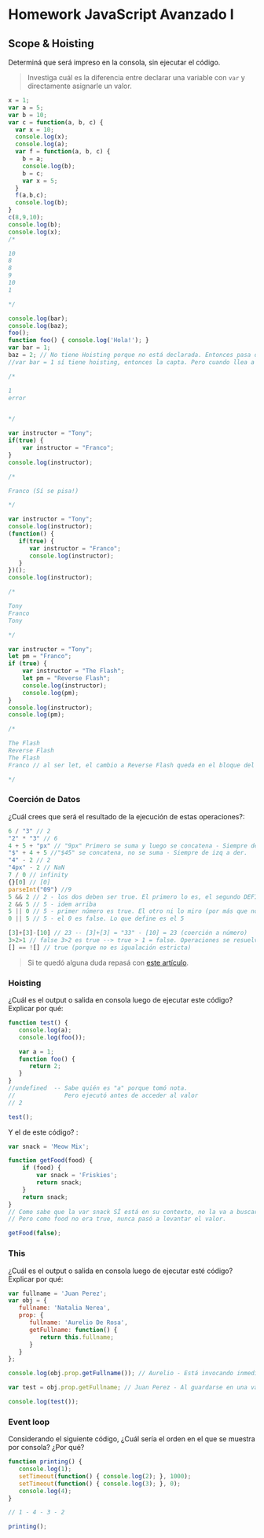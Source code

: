 
# Homework JavaScript Avanzado I

## Scope & Hoisting

Determiná que será impreso en la consola, sin ejecutar el código.

> Investiga cuál es la diferencia entre declarar una variable con `var` y directamente asignarle un valor.

```javascript
x = 1;
var a = 5;
var b = 10;    
var c = function(a, b, c) {
  var x = 10;
  console.log(x);
  console.log(a);
  var f = function(a, b, c) {
    b = a;
    console.log(b);
    b = c; 
    var x = 5; 
  }
  f(a,b,c);
  console.log(b);
}
c(8,9,10);
console.log(b);
console.log(x);
/*

10
8
8
9
10
1

*/

```

```javascript
console.log(bar);
console.log(baz);
foo();
function foo() { console.log('Hola!'); }
var bar = 1;
baz = 2; // No tiene Hoisting porque no está declarada. Entonces pasa desapercibida cuando hace esa primera recorrida y anota las variables. 
//var bar = 1 sí tiene hoisting, entonces la capta. Pero cuando llea a "baz" no sabe quién es, entonces da error y ahí se termina el código. Nunca llega a ejecutar la función foo() 

/*

1
error


*/
```

```javascript
var instructor = "Tony";
if(true) {
    var instructor = "Franco";
}
console.log(instructor);

/*

Franco (Sí se pisa!)

*/
```

```javascript
var instructor = "Tony";
console.log(instructor);
(function() {
   if(true) {
      var instructor = "Franco";
      console.log(instructor);
   }
})();
console.log(instructor);

/*

Tony
Franco
Tony

*/
```

```javascript
var instructor = "Tony";
let pm = "Franco";
if (true) {
    var instructor = "The Flash";
    let pm = "Reverse Flash";
    console.log(instructor);
    console.log(pm);
}
console.log(instructor);
console.log(pm);

/*

The Flash
Reverse Flash
The Flash
Franco // al ser let, el cambio a Reverse Flash queda en el bloque del if

*/

```
### Coerción de Datos

¿Cuál crees que será el resultado de la ejecución de estas operaciones?:

```javascript
6 / "3" // 2
"2" * "3" // 6
4 + 5 + "px" // "9px" Primero se suma y luego se concatena - Siempre de izq a der.
"$" + 4 + 5 //"$45" se concatena, no se suma - Siempre de izq a der.
"4" - 2 // 2 
"4px" - 2 // NaN
7 / 0 // infinity
{}[0] // [0]
parseInt("09") //9
5 && 2 // 2 - los dos deben ser true. El primero lo es, el segundo DEFINE
2 && 5 // 5 - idem arriba
5 || 0 // 5 - primer número es true. El otro ni lo miro (por más que no sea 0)
0 || 5 // 5 - el 0 es false. Lo que define es el 5

[3]+[3]-[10] // 23 -- [3]+[3] = "33" - [10] = 23 (coerción a número)
3>2>1 // false 3>2 es true --> true > 1 = false. Operaciones se resuelven de a una
[] == ![] // true (porque no es igualación estricta)
```

> Si te quedó alguna duda repasá con [este artículo](http://javascript.info/tutorial/object-conversion).


### Hoisting

¿Cuál es el output o salida en consola luego de ejecutar este código? Explicar por qué:

```javascript
function test() {
   console.log(a);
   console.log(foo());

   var a = 1;
   function foo() {
      return 2;
   }
}
//undefined  -- Sabe quién es "a" porque tomó nota. 
//              Pero ejecutó antes de acceder al valor
// 2

test();
```

Y el de este código? :

```javascript
var snack = 'Meow Mix';

function getFood(food) {
    if (food) {
        var snack = 'Friskies';
        return snack;
    }
    return snack;
}
// Como sabe que la var snack SÍ está en su contexto, no la va a buscar afuera. 
// Pero como food no era true, nunca pasó a levantar el valor.

getFood(false);
```


### This

¿Cuál es el output o salida en consola luego de ejecutar esté código? Explicar por qué:

```javascript
var fullname = 'Juan Perez';
var obj = {
   fullname: 'Natalia Nerea',
   prop: {
      fullname: 'Aurelio De Rosa',
      getFullname: function() {
         return this.fullname;
      }
   }
};

console.log(obj.prop.getFullname()); // Aurelio - Está invocando inmediatamente. Por lo cual apunta al ámbito de ejecución de esa función, es decir a obj.prop

var test = obj.prop.getFullname; // Juan Perez - Al guardarse en una var global, lo que llama es al método en obj.prop, pero a donde apunta es por fuera del objeto. Apunta al scope global. 

console.log(test());
```

### Event loop

Considerando el siguiente código, ¿Cuál sería el orden en el que se muestra por consola? ¿Por qué?

```javascript
function printing() {
   console.log(1);
   setTimeout(function() { console.log(2); }, 1000);
   setTimeout(function() { console.log(3); }, 0);
   console.log(4);
}

// 1 - 4 - 3 - 2

printing();
```
